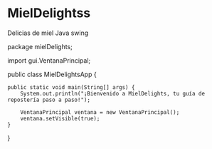 # MielDelightss
Delicias de miel Java swing

package mielDelights;

import gui.VentanaPrincipal;

public class MielDelightsApp {

    public static void main(String[] args) {
        System.out.println("¡Bienvenido a MielDelights, tu guía de repostería paso a paso!");

        VentanaPrincipal ventana = new VentanaPrincipal();
        ventana.setVisible(true);
    }
}
